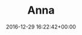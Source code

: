 ---
title:		"Anna"
type:		"photos"
mediatype:		"upload"
location:		"Berlin, Germany"
date:		"2016-12-29 16:22:42+00:00"
album:		"city"
filename:		"karl-marx-alle-anna.md"
series:		"karl-marx-allee"
cl_public_id:		"city/karl-marx-alle-anna"
cl_version:		1497000313
format:		"tiff"
bytes:		1675292
width:		810
height:		1440
colours:
- "#777777"
- "#CECDCD"
- "#3A3A3A"
- "#6F6F6E"
exposure_mode:		"Auto"
program:		"Aperture-priority AE"
aperture:		"4.0"
focal_length:		"24.0 mm"
iso:		"200"
shutter_speed:		"1/100"
metering:		"Multi-segment"
flash:		"Off, Did not fire"
white_balance:		"Custom"
colour_temp:		"5350"
has_crop:		"true"
orientation:		"Horizontal (normal)"
camera_model:		"NIKON D800"
lens_info:		"24-70mm f/2.8"
artist: "Matt Finucane"
x_resolution:		"300"
y_resolution:		"300"
---